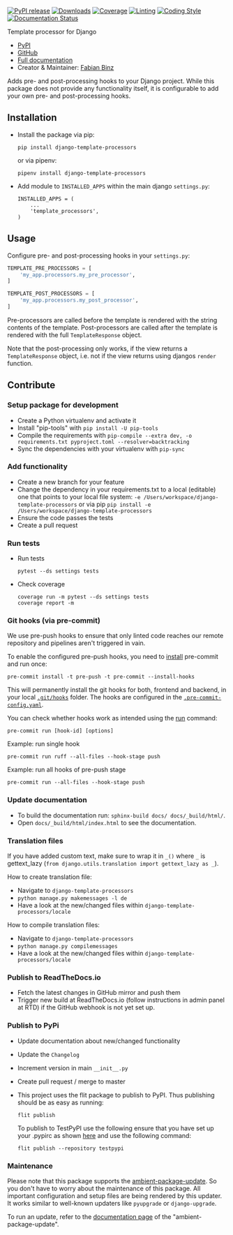 [![PyPI release](https://img.shields.io/pypi/v/django-template-processors.svg)](https://pypi.org/project/django-template-processors/)
[![Downloads](https://static.pepy.tech/badge/django-template-processors)](https://pepy.tech/project/django-template-processors)
[![Coverage](https://img.shields.io/badge/Coverage-100.0%25-success)](https://github.com/ambient-innovation/django-template-processors/actions?workflow=CI)
[![Linting](https://img.shields.io/endpoint?url=https://raw.githubusercontent.com/astral-sh/ruff/main/assets/badge/v2.json)](https://github.com/astral-sh/ruff)
[![Coding Style](https://img.shields.io/badge/code%20style-Ruff-000000.svg)](https://github.com/astral-sh/ruff)
[![Documentation Status](https://readthedocs.org/projects/django-template-processors/badge/?version=latest)](https://django-template-processors.readthedocs.io/en/latest/?badge=latest)

Template processor for Django

* [PyPI](https://pypi.org/project/django-template-processors/)
* [GitHub](https://github.com/ambient-innovation/django-template-processors)
* [Full documentation](https://django-template-processors.readthedocs.io/en/latest/index.html)
* Creator & Maintainer: [Fabian Binz](https://ich.binz.dev)


Adds pre- and post-processing hooks to your Django project.
While this package does not provide any functionality itself, it is
configurable to add your own pre- and post-processing hooks.

## Installation

- Install the package via pip:

  `pip install django-template-processors`

  or via pipenv:

  `pipenv install django-template-processors`

- Add module to `INSTALLED_APPS` within the main django `settings.py`:

    ````
    INSTALLED_APPS = (
        ...
        'template_processors',
    )
     ````




## Usage

Configure pre- and post-processing hooks in your `settings.py`:

```python
TEMPLATE_PRE_PROCESSORS = [
    'my_app.processors.my_pre_processor',
]

TEMPLATE_POST_PROCESSORS = [
    'my_app.processors.my_post_processor',
]
```

Pre-processors are called before the template is rendered with the string contents of the template.
Post-processors are called after the template is rendered with the full `TemplateResponse` object.

Note that the post-processing only works, if the view returns a `TemplateResponse` object, i.e.
not if the view returns using djangos `render` function.

## Contribute

### Setup package for development

- Create a Python virtualenv and activate it
- Install "pip-tools" with `pip install -U pip-tools`
- Compile the requirements with `pip-compile --extra dev, -o requirements.txt pyproject.toml --resolver=backtracking`
- Sync the dependencies with your virtualenv with `pip-sync`

### Add functionality

- Create a new branch for your feature
- Change the dependency in your requirements.txt to a local (editable) one that points to your local file system:
  `-e /Users/workspace/django-template-processors` or via pip  `pip install -e /Users/workspace/django-template-processors`
- Ensure the code passes the tests
- Create a pull request

### Run tests

- Run tests
  ````
  pytest --ds settings tests
  ````

- Check coverage
  ````
  coverage run -m pytest --ds settings tests
  coverage report -m
  ````

### Git hooks (via pre-commit)

We use pre-push hooks to ensure that only linted code reaches our remote repository and pipelines aren't triggered in
vain.

To enable the configured pre-push hooks, you need to [install](https://pre-commit.com/) pre-commit and run once:

    pre-commit install -t pre-push -t pre-commit --install-hooks

This will permanently install the git hooks for both, frontend and backend, in your local
[`.git/hooks`](./.git/hooks) folder.
The hooks are configured in the [`.pre-commit-config.yaml`](templates/.pre-commit-config.yaml.tpl).

You can check whether hooks work as intended using the [run](https://pre-commit.com/#pre-commit-run) command:

    pre-commit run [hook-id] [options]

Example: run single hook

    pre-commit run ruff --all-files --hook-stage push

Example: run all hooks of pre-push stage

    pre-commit run --all-files --hook-stage push

### Update documentation

- To build the documentation run: `sphinx-build docs/ docs/_build/html/`.
- Open `docs/_build/html/index.html` to see the documentation.


### Translation files

If you have added custom text, make sure to wrap it in `_()` where `_` is
gettext_lazy (`from django.utils.translation import gettext_lazy as _`).

How to create translation file:

* Navigate to `django-template-processors`
* `python manage.py makemessages -l de`
* Have a look at the new/changed files within `django-template-processors/locale`

How to compile translation files:

* Navigate to `django-template-processors`
* `python manage.py compilemessages`
* Have a look at the new/changed files within `django-template-processors/locale`


### Publish to ReadTheDocs.io

- Fetch the latest changes in GitHub mirror and push them
- Trigger new build at ReadTheDocs.io (follow instructions in admin panel at RTD) if the GitHub webhook is not yet set
  up.

### Publish to PyPi

- Update documentation about new/changed functionality

- Update the `Changelog`

- Increment version in main `__init__.py`

- Create pull request / merge to master

- This project uses the flit package to publish to PyPI. Thus publishing should be as easy as running:
  ```
  flit publish
  ```

  To publish to TestPyPI use the following ensure that you have set up your .pypirc as
  shown [here](https://flit.readthedocs.io/en/latest/upload.html#using-pypirc) and use the following command:

  ```
  flit publish --repository testpypi
  ```

### Maintenance

Please note that this package supports the [ambient-package-update](https://pypi.org/project/ambient-package-update/).
So you don't have to worry about the maintenance of this package. All important configuration and setup files are
being rendered by this updater. It works similar to well-known updaters like `pyupgrade` or `django-upgrade`.

To run an update, refer to the [documentation page](https://pypi.org/project/ambient-package-update/)
of the "ambient-package-update".

